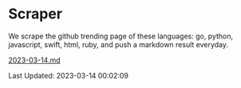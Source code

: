 # Scraper

We scrape the github trending page of these languages: go, python, javascript, swift, html, ruby, and push a markdown result everyday.

[2023-03-14.md](https://github.com/henson/Scraper/blob/master/2023-03-14.md)

Last Updated: 2023-03-14 00:02:09